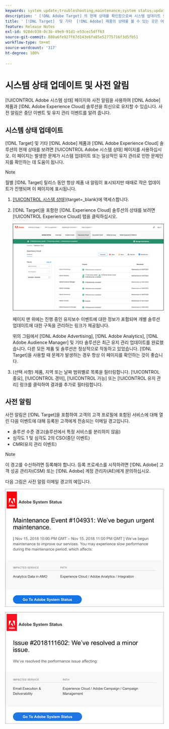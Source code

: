 ```yaml
---
keywords: system update;troubleshooting;maintenance;system status;update status
description: ' [!DNL Adobe Target] 의 현재 상태를 확인함으로써 시스템 업데이트 또는 일상적인 유지 관리로 인해 발생할 수 있는 문제를 확인할 수 있습니다.'
title: ' [!DNL Target]  및 기타  [!DNL Adobe] 제품의 상태를 볼 수 있는 곳은 어디입니까?'
feature: Release Notes
exl-id: 928dc038-0c3b-49e9-91d1-e53cec5dff63
source-git-commit: 880a6fe927f67d143e6fa85e52775716f3d5fb51
workflow-type: tm+mt
source-wordcount: '317'
ht-degree: 100%

---
```


# 시스템 상태 업데이트 및 사전 알림

[!UICONTROL Adobe 시스템 상태] 페이지와 사전 알림을 사용하여 [!DNL Adobe] 제품과 [!DNL Adobe Experience Cloud] 솔루션을 최신으로 유지할 수 있습니다. 사전 알림은 중단 이벤트 및 유지 관리 이벤트를 알려 줍니다.

## 시스템 상태 업데이트

[!DNL Target] 및 기타 [!DNL Adobe] 제품과 [!DNL Adobe Experience Cloud] 솔루션의 현재 상태를 보려면 [!UICONTROL Adobe 시스템 상태] 페이지를 사용하십시오. 이 페이지는 발생한 문제가 시스템 업데이트 또는 일상적인 유지 관리로 인한 문제인지를 확인하는 데 도움이 됩니다.

>[!NOTE]
>
>월별 [!DNL Target] 릴리스 동안 항상 제품 내 알림이 표시되지만 때때로 작은 업데이트가 진행되며 이 페이지에 표시됩니다.

1. [[!UICONTROL 시스템 상태]](https://status.adobe.com/){target=_blank}에 액세스합니다.

1. [!DNL Target]을 포함한 [!DNL Experience Cloud] 솔루션의 상태를 보려면 [!UICONTROL Experience Cloud] 탭을 클릭하십시오.

   ![system_status 이미지](assets/system_status.png)

   페이지 맨 위에는 진행 중인 유지보수 이벤트에 대한 정보가 포함되며 개별 솔루션 업데이트에 대한 구독을 관리하는 링크가 제공됩니다.

   위의 그림에서 [!DNL Adobe Advertising], [!DNL Adobe Analytics], [!DNL Adobe Audience Manager] 및 기타 솔루션은 최근 유지 관리 업데이트를 완료했습니다. 다른 모든 제품 및 솔루션은 정상적으로 작동하고 있었습니다. [!DNL Target]을 사용할 때 문제가 발생하는 경우 항상 이 페이지를 확인하는 것이 좋습니다.

1. (선택 사항) 제품, 지역 또는 날짜 범위별로 목록을 필터링합니다. [!UICONTROL 중요], [!UICONTROL 경미], [!UICONTROL 가능] 또는 [!UICONTROL 유지 관리] 링크를 클릭하여 결과를 추가로 필터링합니다.

## 사전 알림

사전 알림은 [!DNL Target]을 포함하여 고객의 고객 프로필에 포함된 서비스에 대해 열린 다음 이벤트에 대해 등록된 고객에게 전송되는 이메일 경고입니다.

* 솔루션 수준 경고(솔루션에서 특정 서비스를 분리하지 않음)
* 심각도 1 및 심각도 2의 CSO(중단 이벤트)
* CMR(유지 관리 이벤트)

>[!NOTE]
>
>이 경고를 수신하려면 등록해야 합니다. 등록 프로세스를 시작하려면 [!DNL Adobe] 고객 성공 관리자(CSM) 또는 [!DNL Adobe] 계정 관리자(AE)에게 문의하십시오.

다음 그림은 사전 알림 이메일 경고의 예입니다.

![사전 알림 1](/help/main/r-release-notes/assets/proactive-notification-1.png)

![사전 알림 2](/help/main/r-release-notes/assets/proactive-notification-2.png)
